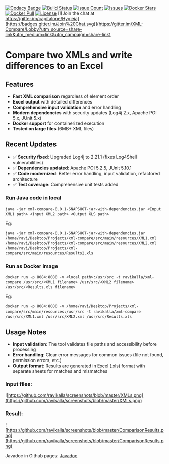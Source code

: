 [![Codacy Badge](https://api.codacy.com/project/badge/Grade/fb2e5b1e69484d3c979351671a5f7225)](https://www.codacy.com/app/ravikalla/xml-compare?utm_source=github.com&utm_medium=referral&utm_content=ravikalla/xml-compare&utm_campaign=badger)
[![Build Status](https://travis-ci.org/ravikalla/xml-compare.svg?branch=main)](https://travis-ci.org/ravikalla/xml-compare)
[![Issue Count](https://codeclimate.com/github/ravikalla/xml-compare/badges/issue_count.svg)](https://codeclimate.com/github/ravikalla/xml-compare)
[![Issues](https://img.shields.io/github/issues/ravikalla/xml-compare.svg?style=flat-square)](https://github.com/ravikalla/xml-compare/issues)
[![Docker Stars](https://img.shields.io/docker/stars/ravikalla/xml-compare.svg)](https://hub.docker.com/r/ravikalla/xml-compare/)
[![Docker Pull](https://img.shields.io/docker/pulls/ravikalla/xml-compare.svg)](https://hub.docker.com/r/ravikalla/xml-compare/)
[![License](https://img.shields.io/badge/license-Apache%202-blue.svg)](https://www.apache.org/licenses/LICENSE-2.0)
[![Join the chat at https://gitter.im/capitalone/Hygieia](https://badges.gitter.im/Join%20Chat.svg)](https://gitter.im/XML-Compare/Lobby?utm_source=share-link&utm_medium=link&utm_campaign=share-link)

# Compare two XMLs and write differences to an Excel

## Features

- **Fast XML comparison** regardless of element order
- **Excel output** with detailed differences
- **Comprehensive input validation** and error handling
- **Modern dependencies** with security updates (Log4j 2.x, Apache POI 5.x, JUnit 5.x)
- **Docker support** for containerized execution
- **Tested on large files** (6MB+ XML files)

## Recent Updates

- ✅ **Security fixed**: Upgraded Log4j to 2.21.1 (fixes Log4Shell vulnerabilities)
- ✅ **Dependencies updated**: Apache POI 5.2.5, JUnit 5.10.1
- ✅ **Code modernized**: Better error handling, input validation, refactored architecture
- ✅ **Test coverage**: Comprehensive unit tests added

### Run Java code in local

    java -jar xml-compare-0.0.1-SNAPSHOT-jar-with-dependencies.jar <Input XML1 path> <Input XML2 path> <Output XLS path>
 Eg:

    java -jar xml-compare-0.0.1-SNAPSHOT-jar-with-dependencies.jar /home/ravi/Desktop/Projects/xml-compare/src/main/resources/XML1.xml /home/ravi/Desktop/Projects/xml-compare/src/main/resources/XML2.xml /home/ravi/Desktop/Projects/xml-compare/src/main/resources/Results2.xls

### Run as Docker image
    docker run -p 8084:8080 -v <local path>:/usr/src -t ravikalla/xml-compare /usr/src/<XML1 filename> /usr/src/<XML2 filename> /usr/src/<Results.xls filename>
 Eg:

    docker run -p 8084:8080 -v /home/ravi/Desktop/Projects/xml-compare/src/main/resources:/usr/src -t ravikalla/xml-compare /usr/src/XML1.xml /usr/src/XML2.xml /usr/src/Results.xls

## Usage Notes

- **Input validation**: The tool validates file paths and accessibility before processing
- **Error handling**: Clear error messages for common issues (file not found, permission errors, etc.)
- **Output format**: Results are generated in Excel (.xls) format with separate sheets for matches and mismatches

### Input files:
![https://github.com/ravikalla/screenshots/blob/master/XMLs.png](https://github.com/ravikalla/screenshots/blob/master/XMLs.png)
### Result:
![https://github.com/ravikalla/screenshots/blob/master/ComparisonResults.png](https://github.com/ravikalla/screenshots/blob/master/ComparisonResults.png)

Javadoc in Github pages:
[Javadoc](https://ravikalla.github.io/xml-compare)

